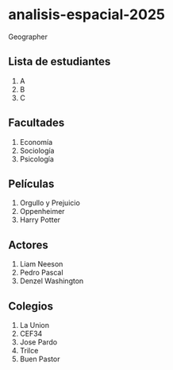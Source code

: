 # analisis-espacial-2025
Geographer

## Lista de estudiantes
1. A
2. B
3. C

## Facultades
1. Economía
2. Sociología
3. Psicología
   
## Películas
1. Orgullo y Prejuicio
2. Oppenheimer
3. Harry Potter

## Actores
1. Liam Neeson
2. Pedro Pascal
3. Denzel Washington

## Colegios
1. La Union
2. CEF34
3. Jose Pardo
4. Trilce
5. Buen Pastor

